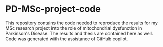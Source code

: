 # PD-MSc-project-code
This repository contains the code needed to reproduce the results for my MSc research project into the role of mitochondrial dysfunction in Parkinson's Disease. The results and thesis are contained here as well. Code was generated with the assistance of GitHub copilot.
